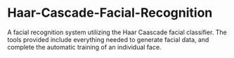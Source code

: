 # Haar-Cascade-Facial-Recognition
A facial recognition system utilizing the Haar Caascade facial classifier. The tools provided include everything needed to generate facial data, and complete the automatic training of an individual face. 
